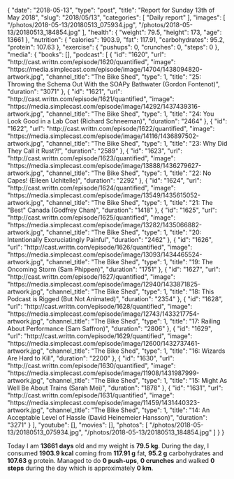 {
    "date": "2018-05-13",
    "type": "post",
    "title": "Report for Sunday 13th of May 2018",
    "slug": "2018\/05\/13",
    "categories": [
        "Daily report"
    ],
    "images": [
        "\/photos\/2018-05-13\/20180513_075934.jpg",
        "\/photos\/2018-05-13\/20180513_184854.jpg"
    ],
    "health": {
        "weight": 79.5,
        "height": 173,
        "age": 13661
    },
    "nutrition": {
        "calories": 1903.9,
        "fat": 117.91,
        "carbohydrates": 95.2,
        "protein": 107.63
    },
    "exercise": {
        "pushups": 0,
        "crunches": 0,
        "steps": 0
    },
    "media": {
        "books": [],
        "podcast": [
            {
                "id": "1620",
                "url": "http:\/\/cast.writtn.com\/episode\/1620\/quantified",
                "image": "https:\/\/media.simplecast.com\/episode\/image\/14704\/1438094820-artwork.jpg",
                "channel_title": "The Bike Shed",
                "type": 1,
                "title": "25: Throwing the Schema Out With the SOAPy Bathwater (Gordon Fontenot)",
                "duration": "3071"
            },
            {
                "id": "1621",
                "url": "http:\/\/cast.writtn.com\/episode\/1621\/quantified",
                "image": "https:\/\/media.simplecast.com\/episode\/image\/14292\/1437439316-artwork.jpg",
                "channel_title": "The Bike Shed",
                "type": 1,
                "title": "24: You Look Good in a Lab Coat (Richard Schneeman)",
                "duration": "2464"
            },
            {
                "id": "1622",
                "url": "http:\/\/cast.writtn.com\/episode\/1622\/quantified",
                "image": "https:\/\/media.simplecast.com\/episode\/image\/14116\/1436897502-artwork.jpg",
                "channel_title": "The Bike Shed",
                "type": 1,
                "title": "23: Why Did They Call it Rust?!",
                "duration": "2589"
            },
            {
                "id": "1623",
                "url": "http:\/\/cast.writtn.com\/episode\/1623\/quantified",
                "image": "https:\/\/media.simplecast.com\/episode\/image\/13888\/1436279627-artwork.jpg",
                "channel_title": "The Bike Shed",
                "type": 1,
                "title": "22: No Capes! (Eileen Uchitelle)",
                "duration": "2292"
            },
            {
                "id": "1624",
                "url": "http:\/\/cast.writtn.com\/episode\/1624\/quantified",
                "image": "https:\/\/media.simplecast.com\/episode\/image\/13549\/1435615052-artwork.jpg",
                "channel_title": "The Bike Shed",
                "type": 1,
                "title": "21: The \"Best\" Canada (Godfrey Chan)",
                "duration": "1418"
            },
            {
                "id": "1625",
                "url": "http:\/\/cast.writtn.com\/episode\/1625\/quantified",
                "image": "https:\/\/media.simplecast.com\/episode\/image\/13282\/1435066882-artwork.jpg",
                "channel_title": "The Bike Shed",
                "type": 1,
                "title": "20: Intentionally Excruciatingly Painful",
                "duration": "2462"
            },
            {
                "id": "1626",
                "url": "http:\/\/cast.writtn.com\/episode\/1626\/quantified",
                "image": "https:\/\/media.simplecast.com\/episode\/image\/13093\/1434465524-artwork.jpg",
                "channel_title": "The Bike Shed",
                "type": 1,
                "title": "19: The Oncoming Storm (Sam Phippen)",
                "duration": "1751"
            },
            {
                "id": "1627",
                "url": "http:\/\/cast.writtn.com\/episode\/1627\/quantified",
                "image": "https:\/\/media.simplecast.com\/episode\/image\/12940\/1433871825-artwork.jpg",
                "channel_title": "The Bike Shed",
                "type": 1,
                "title": "18: This Podcast is Rigged (But Not Animated)",
                "duration": "2354"
            },
            {
                "id": "1628",
                "url": "http:\/\/cast.writtn.com\/episode\/1628\/quantified",
                "image": "https:\/\/media.simplecast.com\/episode\/image\/12743\/1433217754-artwork.jpg",
                "channel_title": "The Bike Shed",
                "type": 1,
                "title": "17: Railing About Performance (Sam Saffron)",
                "duration": "2806"
            },
            {
                "id": "1629",
                "url": "http:\/\/cast.writtn.com\/episode\/1629\/quantified",
                "image": "https:\/\/media.simplecast.com\/episode\/image\/12600\/1432737461-artwork.jpg",
                "channel_title": "The Bike Shed",
                "type": 1,
                "title": "16: Wizards Are Hard to Kill",
                "duration": "2200"
            },
            {
                "id": "1630",
                "url": "http:\/\/cast.writtn.com\/episode\/1630\/quantified",
                "image": "https:\/\/media.simplecast.com\/episode\/image\/11908\/1431987999-artwork.jpg",
                "channel_title": "The Bike Shed",
                "type": 1,
                "title": "15: Might As Well Be About Trains (Sarah Mei)",
                "duration": "1878"
            },
            {
                "id": "1631",
                "url": "http:\/\/cast.writtn.com\/episode\/1631\/quantified",
                "image": "https:\/\/media.simplecast.com\/episode\/image\/11459\/1431440323-artwork.jpg",
                "channel_title": "The Bike Shed",
                "type": 1,
                "title": "14: An Acceptable Level of Hassle (David Heinemeier Hansson)",
                "duration": "3271"
            }
        ],
        "youtube": [],
        "movies": [],
        "photos": [
            "\/photos\/2018-05-13\/20180513_075934.jpg",
            "\/photos\/2018-05-13\/20180513_184854.jpg"
        ]
    }
}

Today I am <strong>13661 days</strong> old and my weight is <strong>79.5 kg</strong>. During the day, I consumed <strong>1903.9 kcal</strong> coming from <strong>117.91 g</strong> fat, <strong>95.2 g</strong> carbohydrates and <strong>107.63 g</strong> protein. Managed to do <strong>0 push-ups</strong>, <strong>0 crunches</strong> and walked <strong>0 steps</strong> during the day which is approximately <strong>0 km</strong>.